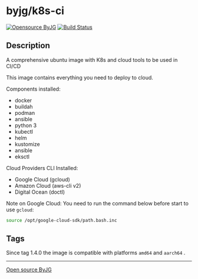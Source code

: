 # byjg/k8s-ci

[![Opensource ByJG](https://img.shields.io/badge/opensource-byjg-success.svg)](http://opensource.byjg.com)
[![Build Status](https://github.com/byjg/k8s-ci/actions/workflows/build.yml/badge.svg?branch=master)](https://github.com/byjg/k8s-ci/actions/workflows/build.yml)

## Description

A comprehensive ubuntu image with K8s and cloud tools to be used in CI/CD

This image contains everything you need to deploy to cloud.

Components installed:

- docker
- buildah
- podman
- ansible
- python 3
- kubectl
- helm
- kustomize
- ansible
- eksctl

Cloud Providers CLI Installed:

- Google Cloud (gcloud)
- Amazon Cloud (aws-cli v2)
- Digital Ocean (doctl)

Note on Google Cloud: You need to run the command below before start to use `gcloud`:

```bash
source /opt/google-cloud-sdk/path.bash.inc
```

## Tags

Since tag 1.4.0 the image is compatible with platforms `amd64` and `aarch64` .

----
[Open source ByJG](http://opensource.byjg.com)
